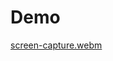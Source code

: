 # Demo
[screen-capture.webm](https://user-images.githubusercontent.com/25275596/218035725-99645f5a-ec94-4203-881d-eccc2055bc66.webm)
